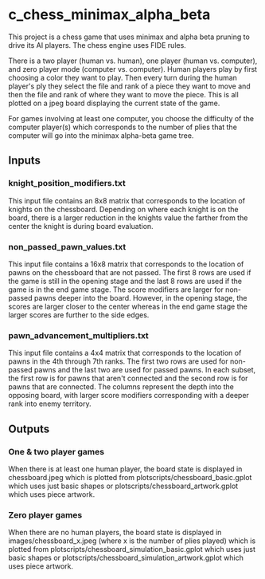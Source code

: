 # c_chess_minimax_alpha_beta

This project is a chess game that uses minimax and alpha beta pruning to drive its AI players. The chess engine uses FIDE rules.

There is a two player (human vs. human), one player (human vs. computer), and zero player mode (computer vs. computer). Human players play by first choosing a color they want to play. Then every turn during the human player's ply they select the file and rank of a piece they want to move and then the file and rank of where they want to move the piece. This is all plotted on a jpeg board displaying the current state of the game.

For games involving at least one computer, you choose the difficulty of the computer player(s) which corresponds to the number of plies that the computer will go into the minimax alpha-beta game tree.


## Inputs

### knight_position_modifiers.txt
This input file contains an 8x8 matrix that corresponds to the location of knights on the chessboard. Depending on where each knight is on the board, there is a larger reduction in the knights value the farther from the center the knight is during board evaluation.

### non_passed_pawn_values.txt
This input file contains a 16x8 matrix that corresponds to the location of pawns on the chessboard that are not passed. The first 8 rows are used if the game is still in the opening stage and the last 8 rows are used if the game is in the end game stage. The score modifiers are larger for non-passed pawns deeper into the board. However, in the opening stage, the scores are larger closer to the center whereas in the end game stage the larger scores are further to the side edges.

### pawn_advancement_multipliers.txt
This input file contains a 4x4 matrix that corresponds to the location of pawns in the 4th through 7th ranks. The first two rows are used for non-passed pawns and the last two are used for passed pawns. In each subset, the first row is for pawns that aren't connected and the second row is for pawns that are connected. The columns represent the depth into the opposing board, with larger score modifiers corresponding with a deeper rank into enemy territory.


## Outputs

### One & two player games
When there is at least one human player, the board state is displayed in chessboard.jpeg which is plotted from plotscripts/chessboard_basic.gplot which uses just basic shapes or plotscripts/chessboard_artwork.gplot which uses piece artwork.

### Zero player games
When there are no human players, the board state is displayed in images/chessboard_x.jpeg (where x is the number of plies played) which is plotted from plotscripts/chessboard_simulation_basic.gplot which uses just basic shapes or plotscripts/chessboard_simulation_artwork.gplot which uses piece artwork.
